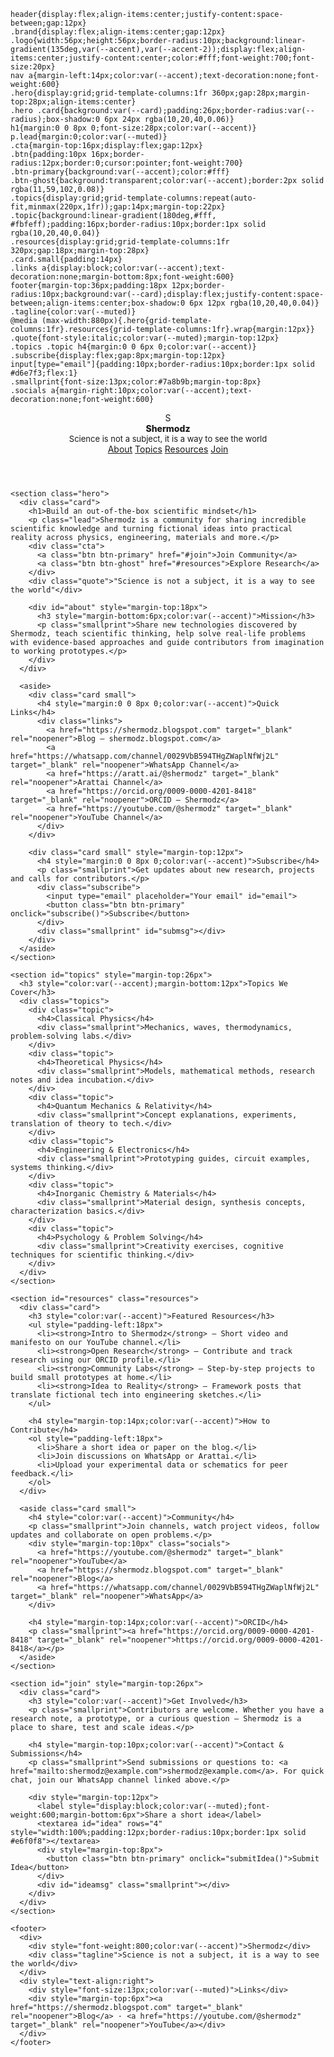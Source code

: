     header{display:flex;align-items:center;justify-content:space-between;gap:12px}
    .brand{display:flex;align-items:center;gap:12px}
    .logo{width:56px;height:56px;border-radius:10px;background:linear-gradient(135deg,var(--accent),var(--accent-2));display:flex;align-items:center;justify-content:center;color:#fff;font-weight:700;font-size:20px}
    nav a{margin-left:14px;color:var(--accent);text-decoration:none;font-weight:600}
    .hero{display:grid;grid-template-columns:1fr 360px;gap:28px;margin-top:28px;align-items:center}
    .hero .card{background:var(--card);padding:26px;border-radius:var(--radius);box-shadow:0 6px 24px rgba(10,20,40,0.06)}
    h1{margin:0 0 8px 0;font-size:28px;color:var(--accent)}
    p.lead{margin:0;color:var(--muted)}
    .cta{margin-top:16px;display:flex;gap:12px}
    .btn{padding:10px 16px;border-radius:12px;border:0;cursor:pointer;font-weight:700}
    .btn-primary{background:var(--accent);color:#fff}
    .btn-ghost{background:transparent;color:var(--accent);border:2px solid rgba(11,59,102,0.08)}
    .topics{display:grid;grid-template-columns:repeat(auto-fit,minmax(220px,1fr));gap:14px;margin-top:22px}
    .topic{background:linear-gradient(180deg,#fff, #fbfeff);padding:16px;border-radius:10px;border:1px solid rgba(10,20,40,0.04)}
    .resources{display:grid;grid-template-columns:1fr 320px;gap:18px;margin-top:28px}
    .card.small{padding:14px}
    .links a{display:block;color:var(--accent);text-decoration:none;margin-bottom:8px;font-weight:600}
    footer{margin-top:36px;padding:18px 12px;border-radius:10px;background:var(--card);display:flex;justify-content:space-between;align-items:center;box-shadow:0 6px 12px rgba(10,20,40,0.04)}
    .tagline{color:var(--muted)}
    @media (max-width:880px){.hero{grid-template-columns:1fr}.resources{grid-template-columns:1fr}.wrap{margin:12px}}
    .quote{font-style:italic;color:var(--muted);margin-top:12px}
    .topics .topic h4{margin:0 0 6px 0;color:var(--accent)}
    .subscribe{display:flex;gap:8px;margin-top:12px}
    input[type="email"]{padding:10px;border-radius:10px;border:1px solid #d6e7f3;flex:1}
    .smallprint{font-size:13px;color:#7a8b9b;margin-top:8px}
    .socials a{margin-right:10px;color:var(--accent);text-decoration:none;font-weight:600}
  </style>
</head>
<body>
  <div class="wrap">
    <header>
      <div class="brand">
        <div class="logo">S</div>
        <div>
          <div style="font-weight:800;color:var(--accent)">Shermodz</div>
          <div style="font-size:13px;color:var(--muted)">Science is not a subject, it is a way to see the world</div>
        </div>
      </div>
      <nav>
        <a href="#about">About</a>
        <a href="#topics">Topics</a>
        <a href="#resources">Resources</a>
        <a href="#join">Join</a>
      </nav>
    </header>

    <section class="hero">
      <div class="card">
        <h1>Build an out-of-the-box scientific mindset</h1>
        <p class="lead">Shermodz is a community for sharing incredible scientific knowledge and turning fictional ideas into practical reality across physics, engineering, materials and more.</p>
        <div class="cta">
          <a class="btn btn-primary" href="#join">Join Community</a>
          <a class="btn btn-ghost" href="#resources">Explore Research</a>
        </div>
        <div class="quote">"Science is not a subject, it is a way to see the world"</div>

        <div id="about" style="margin-top:18px">
          <h3 style="margin-bottom:6px;color:var(--accent)">Mission</h3>
          <p class="smallprint">Share new technologies discovered by Shermodz, teach scientific thinking, help solve real-life problems with evidence-based approaches and guide contributors from imagination to working prototypes.</p>
        </div>
      </div>

      <aside>
        <div class="card small">
          <h4 style="margin:0 0 8px 0;color:var(--accent)">Quick Links</h4>
          <div class="links">
            <a href="https://shermodz.blogspot.com" target="_blank" rel="noopener">Blog — shermodz.blogspot.com</a>
            <a href="https://whatsapp.com/channel/0029VbB594THgZWaplNfWj2L" target="_blank" rel="noopener">WhatsApp Channel</a>
            <a href="https://aratt.ai/@shermodz" target="_blank" rel="noopener">Arattai Channel</a>
            <a href="https://orcid.org/0009-0000-4201-8418" target="_blank" rel="noopener">ORCID — Shermodz</a>
            <a href="https://youtube.com/@shermodz" target="_blank" rel="noopener">YouTube Channel</a>
          </div>
        </div>

        <div class="card small" style="margin-top:12px">
          <h4 style="margin:0 0 8px 0;color:var(--accent)">Subscribe</h4>
          <p class="smallprint">Get updates about new research, projects and calls for contributors.</p>
          <div class="subscribe">
            <input type="email" placeholder="Your email" id="email">
            <button class="btn btn-primary" onclick="subscribe()">Subscribe</button>
          </div>
          <div class="smallprint" id="submsg"></div>
        </div>
      </aside>
    </section>

    <section id="topics" style="margin-top:26px">
      <h3 style="color:var(--accent);margin-bottom:12px">Topics We Cover</h3>
      <div class="topics">
        <div class="topic">
          <h4>Classical Physics</h4>
          <div class="smallprint">Mechanics, waves, thermodynamics, problem-solving labs.</div>
        </div>
        <div class="topic">
          <h4>Theoretical Physics</h4>
          <div class="smallprint">Models, mathematical methods, research notes and idea incubation.</div>
        </div>
        <div class="topic">
          <h4>Quantum Mechanics & Relativity</h4>
          <div class="smallprint">Concept explanations, experiments, translation of theory to tech.</div>
        </div>
        <div class="topic">
          <h4>Engineering & Electronics</h4>
          <div class="smallprint">Prototyping guides, circuit examples, systems thinking.</div>
        </div>
        <div class="topic">
          <h4>Inorganic Chemistry & Materials</h4>
          <div class="smallprint">Material design, synthesis concepts, characterization basics.</div>
        </div>
        <div class="topic">
          <h4>Psychology & Problem Solving</h4>
          <div class="smallprint">Creativity exercises, cognitive techniques for scientific thinking.</div>
        </div>
      </div>
    </section>

    <section id="resources" class="resources">
      <div class="card">
        <h3 style="color:var(--accent)">Featured Resources</h3>
        <ul style="padding-left:18px">
          <li><strong>Intro to Shermodz</strong> — Short video and manifesto on our YouTube channel.</li>
          <li><strong>Open Research</strong> — Contribute and track research using our ORCID profile.</li>
          <li><strong>Community Labs</strong> — Step-by-step projects to build small prototypes at home.</li>
          <li><strong>Idea to Reality</strong> — Framework posts that translate fictional tech into engineering sketches.</li>
        </ul>

        <h4 style="margin-top:14px;color:var(--accent)">How to Contribute</h4>
        <ol style="padding-left:18px">
          <li>Share a short idea or paper on the blog.</li>
          <li>Join discussions on WhatsApp or Arattai.</li>
          <li>Upload your experimental data or schematics for peer feedback.</li>
        </ol>
      </div>

      <aside class="card small">
        <h4 style="color:var(--accent)">Community</h4>
        <p class="smallprint">Join channels, watch project videos, follow updates and collaborate on open problems.</p>
        <div style="margin-top:10px" class="socials">
          <a href="https://youtube.com/@shermodz" target="_blank" rel="noopener">YouTube</a>
          <a href="https://shermodz.blogspot.com" target="_blank" rel="noopener">Blog</a>
          <a href="https://whatsapp.com/channel/0029VbB594THgZWaplNfWj2L" target="_blank" rel="noopener">WhatsApp</a>
        </div>

        <h4 style="margin-top:14px;color:var(--accent)">ORCID</h4>
        <p class="smallprint"><a href="https://orcid.org/0009-0000-4201-8418" target="_blank" rel="noopener">https://orcid.org/0009-0000-4201-8418</a></p>
      </aside>
    </section>

    <section id="join" style="margin-top:26px">
      <div class="card">
        <h3 style="color:var(--accent)">Get Involved</h3>
        <p class="smallprint">Contributors are welcome. Whether you have a research note, a prototype, or a curious question — Shermodz is a place to share, test and scale ideas.</p>

        <h4 style="margin-top:10px;color:var(--accent)">Contact & Submissions</h4>
        <p class="smallprint">Send submissions or questions to: <a href="mailto:shermodz@example.com">shermodz@example.com</a>. For quick chat, join our WhatsApp channel linked above.</p>

        <div style="margin-top:12px">
          <label style="display:block;color:var(--muted);font-weight:600;margin-bottom:6px">Share a short idea</label>
          <textarea id="idea" rows="4" style="width:100%;padding:12px;border-radius:10px;border:1px solid #e6f0f8"></textarea>
          <div style="margin-top:8px">
            <button class="btn btn-primary" onclick="submitIdea()">Submit Idea</button>
          </div>
          <div id="ideamsg" class="smallprint"></div>
        </div>
      </div>
    </section>

    <footer>
      <div>
        <div style="font-weight:800;color:var(--accent)">Shermodz</div>
        <div class="tagline">Science is not a subject, it is a way to see the world</div>
      </div>
      <div style="text-align:right">
        <div style="font-size:13px;color:var(--muted)">Links</div>
        <div style="margin-top:6px"><a href="https://shermodz.blogspot.com" target="_blank" rel="noopener">Blog</a> · <a href="https://youtube.com/@shermodz" target="_blank" rel="noopener">YouTube</a></div>
      </div>
    </footer>
  </div>

  <script>
    function subscribe(){
      const email = document.getElementById('email').value.trim();
      const msg = document.getElementById('submsg');
      if(!email || !email.includes('@')){ msg.textContent = 'Please enter a valid email.'; msg.style.color='crimson'; return; }
      msg.textContent = 'Thanks! We will send updates to ' + email + '.';
      msg.style.color='green';
    }
    function submitIdea(){
      const idea = document.getElementById('idea').value.trim();
      const msg = document.getElementById('ideamsg');
      if(!idea){ msg.textContent = 'Please write a short description of your idea.'; msg.style.color='crimson'; return; }
      // Replace this with real submission code when you connect a backend or email
      msg.textContent = 'Idea received. Thank you for contributing. Please also email a detailed version to shermodz@example.com';
      msg.style.color='green';
      document.getElementById('idea').value='';
    }
  </script>
</body>
</html>

